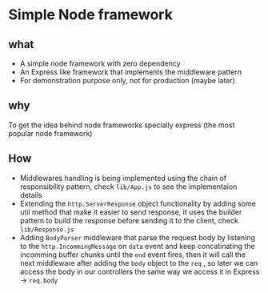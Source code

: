 # Simple Node framework

## what

- A simple node framework with zero dependency
- An Express like framework that implements the middleware pattern
- For demonstration purpose only, not for production (maybe later)

## why

To get the idea behind node frameworks specially express (the most popular node framework)

## How

- Middlewares handling is being implemented using the chain of responsibility pattern, check `lib/App.js` to see the implementaion details
- Extending the `http.ServerResponse` object functionality by adding some util method that make it easier to send response, it uses the builder pattern to build the response before sending it to the client, check `lib/Response.js`
- Adding `BodyParser` middleware that parse the request body by listening to the `http.IncommingMessage` on `data` event and keep concatinating the incomming buffer chunks until the `end` event fires, then it will call the next middleware after adding the `body` object to the `req` , so later we can access the body in our controllers the same way we access it in Express -> `req.body`
